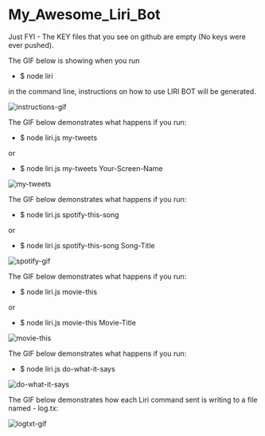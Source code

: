 # My_Awesome_Liri_Bot

Just FYI - The KEY files that you see on github are empty (No keys were ever pushed). 


The GIF below is showing when you run 

- $ node liri

in the command line, instructions on how to use LIRI BOT will be generated. 

![instructions-gif](https://user-images.githubusercontent.com/28733244/30830115-d48fa3b6-a210-11e7-9b5b-9d297b1e8b68.gif)​


The GIF below demonstrates what happens if you run: 

- $ node liri.js my-tweets 

or 

- $ node liri.js my-tweets Your-Screen-Name

![my-tweets](https://user-images.githubusercontent.com/28733244/30828498-d99f7ea8-a20b-11e7-9b7c-b72b01683cba.gif)

The GIF below demonstrates what happens if you run:

- $ node liri.js spotify-this-song

or 

- $ node liri.js spotify-this-song Song-Title

![spotify-gif](https://user-images.githubusercontent.com/28733244/30825737-07f31d5a-a202-11e7-956d-1a6767297278.gif)

The GIF below demonstrates what happens if you run:

- $ node liri.js movie-this

or 

- $ node liri.js movie-this Movie-Title

![movie-this](https://user-images.githubusercontent.com/28733244/30825834-75cb0e6e-a202-11e7-8511-d0c47461162f.gif)

The GIF below demonstrates what happens if you run:

- $ node liri.js do-what-it-says

![do-what-it-says](https://user-images.githubusercontent.com/28733244/30825899-ae544340-a202-11e7-8644-0f3a9caffd8c.gif)

The GIF below demonstrates how each Liri command sent is writing to a file named - log.tx: 

![logtxt-gif](https://user-images.githubusercontent.com/28733244/30826064-194f7d04-a203-11e7-9e8e-e46157bc8b7f.gif)


